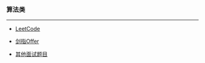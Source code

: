 ### 算法类
----
* [LeetCode](https://github.com/JK9559/WIO/blob/master/note/Algorithm/LeetCode/LeetCode.md)

* [剑指Offer](https://github.com/JK9559/WIO/blob/master/note/Algorithm/ToOffer/ToOffer.md)

* [其他面试题目](https://github.com/JK9559/WIO/blob/master/note/Algorithm/Interview/Interview.md)